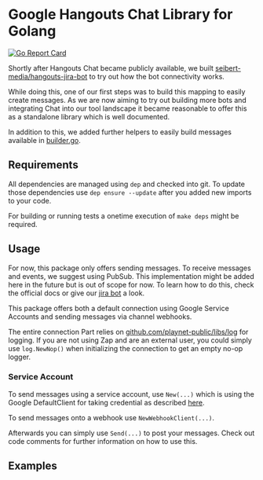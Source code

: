 # Google Hangouts Chat Library for Golang
[![Go Report Card](https://goreportcard.com/badge/github.com/seibert-media/go-hangouts)](https://goreportcard.com/report/github.com/seibert-media/go-hangouts)

Shortly after Hangouts Chat became publicly available, we built [seibert-media/hangouts-jira-bot](https://github.com/seibert-media/hangouts-jira-bot) to try out how the bot connectivity works.

While doing this, one of our first steps was to build this mapping to easily create messages.
As we are now aiming to try out building more bots and integrating Chat into our tool landscape it became reasonable to offer this as a standalone library which is well documented.

In addition to this, we added further helpers to easily build messages available in [builder.go](builder.go).

## Requirements

All dependencies are managed using `dep` and checked into git.
To update those dependencies use `dep ensure --update` after you added new imports to your code.

For building or running tests a onetime execution of `make deps` might be required.

## Usage

For now, this package only offers sending messages. To receive messages and events, we suggest using PubSub. This implementation might be added here in the future but is out of scope for now.
To learn how to do this, check the official docs or give our [jira bot](https://github.com/seibert-media/hangouts-jira-bot) a look.

This package offers both a default connection using Google Service Accounts and sending messages via channel webhooks.

The entire connection Part relies on [github.com/playnet-public/libs/log](https://github.com/playnet-public/libs/log) for logging. If you are not using Zap and are an external user, you could simply use `log.NewNop()` when initializing the connection to get an empty no-op logger.

### Service Account

To send messages using a service account, use `New(...)` which is using the Google DefaultClient for taking credential as described [here](https://cloud.google.com/docs/authentication/production#auth-cloud-implicit-go).

To send messages onto a webhook use `NewWebhookClient(...)`.

Afterwards you can simply use `Send(...)` to post your messages.
Check out code comments for further information on how to use this.

## Examples

